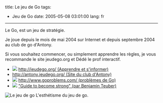 title: Le jeu de Go
tags:
  - Jeu de Go
date: 2005-05-08 03:01:00
lang: fr
---

Le Go, est un jeu de stratégie.

Je joue depuis le mois de mai 2004 sur Internet et depuis septembre 2004 au club de go d'Antony.

Si vous souhaitez commencer, ou simplement apprendre les règles, je vous recommande le site jeudego.org et Dédé le prof interactif.

*   ![](http://jeudego.org/_img/divers/5x5.gif) [http://jeudego.org/ (Apprendre et s'informer)](http://jeudego.org/)
*   [http://antony.jeudego.org/ (Site du club d'Antony)](http://antony.jeudego.org/)
*   ![](http://goproblems.com/favicon.ico) [http://www.goproblems.com/ (problèmes de Go)](http://www.goproblems.com/)
*   ![](http://senseis.xmp.net/favicon.ico) ["Guide to become strong" (par Benjamin Teuber)](http://senseis.xmp.net/?BenjaminTeuber/GuideToBecomeStrong)

![Le jeu de go](/images/posts/jeu-de-go/jeu-de-go.png)
L'esthétisme du jeu de go.